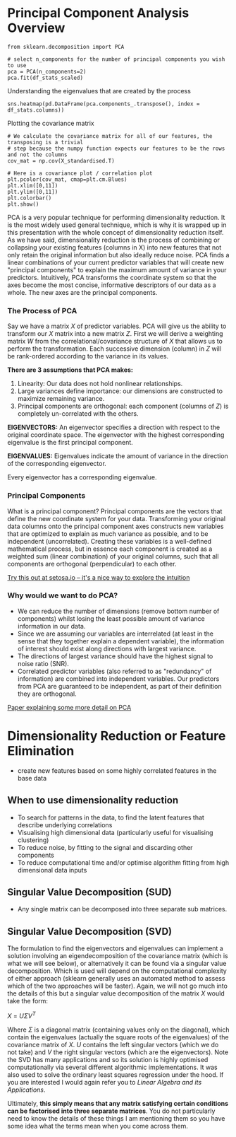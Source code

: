 # Principal Component Analysis Overview

```
from sklearn.decomposition import PCA

# select n_components for the number of principal components you wish to use
pca = PCA(n_components=2)
pca.fit(df_stats_scaled)
```

Understanding the eigenvalues that are created by the process
```
sns.heatmap(pd.DataFrame(pca.components_.transpose(), index = df_stats.columns))
```


Plotting the covariance matrix
```
# We calculate the covariance matrix for all of our features, the transposing is a trivial
# step because the numpy function expects our features to be the rows and not the columns
cov_mat = np.cov(X_standardised.T)

# Here is a covariance plot / correlation plot
plt.pcolor(cov_mat, cmap=plt.cm.Blues)
plt.xlim([0,11])
plt.ylim([0,11])
plt.colorbar()
plt.show()
```

PCA is a very popular technique for performing dimensionality reduction. It is the most widely used general technique, which
is why it is wrapped up in this presentation with the whole concept of dimensionality reduction itself.
As we have said, dimensionality reduction is the process of combining or collapsing your existing features (columns in X)
into new features that not only retain the original information but also ideally reduce noise. PCA finds a linear combinations of your current predictor variables that will create new "principal components" to explain the maximum amount of variance in your predictors. Intuitively, PCA transforms the coordinate system so that the axes become the  most concise, informative descriptors of our data as a whole. The new axes are the principal components.

### The Process of PCA

Say we have a matrix $X$ of predictor variables. PCA will give us the ability to transform our $X$ matrix into a new matrix $Z$. First we will derive a weighting matrix $W$ from the correlational/covariance structure of $X$ that allows us to perform the transformation. Each successive dimension (column) in $Z$ will be rank-ordered according to the variance in its values.

**There are 3 assumptions that PCA makes:**
1. Linearity: Our data does not hold nonlinear relationships.
2. Large variances define importance: our dimensions are constructed to maximize remaining variance.
3. Principal components are orthogonal: each component (columns of $Z$) is completely un-correlated with the others.

**EIGENVECTORS:** An eigenvector specifies a direction with respect to the original coordinate space. The eigenvector with the highest corresponding eigenvalue is the first principal component.

**EIGENVALUES:** Eigenvalues indicate the amount of variance in the direction of the corresponding eigenvector.

Every eigenvector has a corresponding eigenvalue.


### Principal Components

What is a principal component? Principal components are the vectors that define the new coordinate system for your data. Transforming your original data columns onto the principal component axes constructs new variables that are optimized to explain as much variance as possible, and to be independent (uncorrelated). Creating these variables is a well-defined mathematical process, but in essence each component is created as a weighted sum (linear combination) of your original columns, such that all components are orthogonal (perpendicular) to each other.

[Try this out at setosa.io – it's a nice way to explore the intuition](http://setosa.io/ev/principal-component-analysis/)

### Why would we want to do PCA?

- We can reduce the number of dimensions (remove bottom number of components) whilst losing the least possible amount of variance information in our data.
- Since we are assuming our variables are interrelated (at least in the sense that they together explain a dependent variable), the information of interest should exist along directions with largest variance.
- The directions of largest variance should have the highest signal to noise ratio (SNR).
- Correlated predictor variables (also referred to as "redundancy" of information) are combined into independent variables. Our predictors from PCA are guaranteed to be independent, as part of their definition they are orthogonal.

[Paper explaining some more detail on PCA](./assets/papers/PCA-Tutorial-Intuition_jp.pdf)




# Dimensionality Reduction or Feature Elimination

- create new features based on some highly correlated features in the base data

## When to use dimensionality reduction
- To search for patterns in the data, to find the latent features that describe underlying correlations
- Visualising high dimensional data (particularly useful for visualising clustering)
- To reduce noise, by fitting to the signal and discarding other components
- To reduce computational time and/or optimise algorithm fitting from high dimensional data inputs

## Singular Value Decomposition (SUD)
- Any single matrix can be decomposed into three separate sub matrices.

## Singular Value Decomposition (SVD)

The formulation to find the eigenvectors and eigenvalues can implement a solution involving an eigendecomposition of the covariance matrix (which is what we will see below), or alternatively it can be found via a singular value
decomposition. Which is used will depend on the computational complexity of either approach (sklearn generally uses an automated method to assess which of the two approaches will be faster). Again, we will not go much into the details
of this but a singular value decomposition of the matrix $X$ would take the form:

$X$ = $U \Sigma V ^ T$

Where $\Sigma$ is a diagonal matrix (containing values only on the diagonal), which contain the eigenvalues (actually the square roots of the eigenvalues) of the covariance matrix of $X$. $U$ contains the left singular vectors (which we do not take) and $V$ the right singular vectors (which are the eigenvectors). Note the SVD has many applications and so its solution is highly optimised computationally via several different algorithmic implementations. It was also used to solve the ordinary least squares regression under the hood. If you are interested I would again refer you to _Linear Algebra and its Applications_.

Ultimately, **this simply means that any matrix satisfying certain conditions can be factorised into three separate matrices**. You do not particularly need to know the details of these things I am mentioning them so you have some idea what the terms mean when you come across them.
